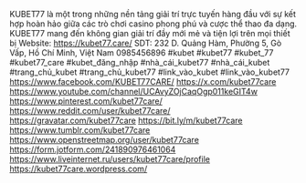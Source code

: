 KUBET77 là một trong những nền tảng giải trí trực tuyến hàng đầu với sự kết hợp hoàn hảo giữa các trò chơi casino phong phú và cược thể thao đa dạng. KUBET77 mang đến không gian giải trí đầy mới mẻ và tiện lợi trên mọi thiết bị
Website: https://kubet77.care/
SDT: 232 D. Quảng Hàm, Phường 5, Gò Vấp, Hồ Chí Minh, Việt Nam
0985456896
#kubet #kubet77 #kubet_77 #kubet77_care #kubet_đăng_nhập #nhà_cái_kubet77 #nhà_cái_kubet #trang_chủ_kubet #trang_chủ_kubet77 #link_vào_kubet #link_vào_kubet77
https://www.facebook.com/KUBET77CARE/
https://x.com/kubet77care
https://www.youtube.com/channel/UCAvyZOjCaqOgp011keGIT4w
https://www.pinterest.com/kubet77care/
https://www.reddit.com/user/kubet77care/
https://gravatar.com/kubet77care
https://bit.ly/m/kubet77care
https://www.tumblr.com/kubet77care
https://www.openstreetmap.org/user/kubet77care
https://form.jotform.com/241890976461064
https://www.liveinternet.ru/users/kubet77care/profile
https://kubet77care.wordpress.com/
